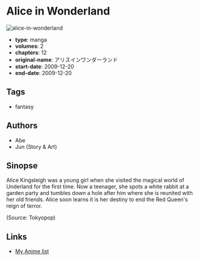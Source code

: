 # Alice in Wonderland

![alice-in-wonderland](https://cdn.myanimelist.net/images/manga/1/159267.jpg)

-   **type**: manga
-   **volumes**: 2
-   **chapters**: 12
-   **original-name**: アリスインワンダーランド
-   **start-date**: 2009-12-20
-   **end-date**: 2009-12-20

## Tags

-   fantasy

## Authors

-   Abe
-   Jun (Story & Art)

## Sinopse

Alice Kingsleigh was a young girl when she visited the magical world of Underland for the first time. Now a teenager, she spots a white rabbit at a garden party and tumbles down a hole after him where she is reunited with her old friends. Alice soon learns it is her destiny to end the Red Queen's reign of terror.

(Source: Tokyopop)

## Links

-   [My Anime list](https://myanimelist.net/manga/90778/Alice_in_Wonderland)

